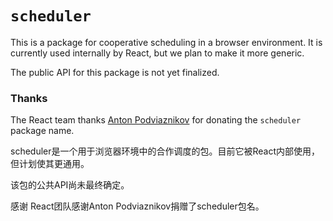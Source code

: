 # `scheduler`

This is a package for cooperative scheduling in a browser environment. It is currently used internally by React, but we plan to make it more generic.

The public API for this package is not yet finalized.

### Thanks

The React team thanks [Anton Podviaznikov](https://podviaznikov.com/) for donating the `scheduler` package name.

scheduler是一个用于浏览器环境中的合作调度的包。目前它被React内部使用，但计划使其更通用。

该包的公共API尚未最终确定。

感谢
React团队感谢Anton Podviaznikov捐赠了scheduler包名。